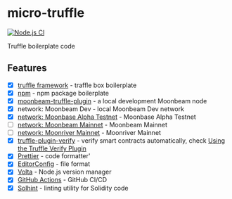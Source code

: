 # micro-truffle

[![Node.js CI](https://github.com/Akagi201/micro-truffle/actions/workflows/ci.yml/badge.svg)](https://github.com/Akagi201/micro-truffle/actions/workflows/ci.yml)

Truffle boilerplate code

## Features

- [x] [truffle framework](https://trufflesuite.com/) - traffle box boilerplate
- [x] [npm](https://npmjs.com/) - npm package boilerplate
- [x] [moonbeam-truffle-plugin](https://github.com/PureStake/moonbeam-truffle-plugin) - a local development Moonbeam node
- [x] network: Moonbeam Dev - local Moonbeam Dev network
- [x] [network: Moonbase Alpha Testnet](https://moonbase.moonscan.io/) - Moonbase Alpha Testnet
- [ ] [network: Moonbeam Mainnet](https://moonbeam.moonscan.io/) - Moonbeam Mainnet
- [ ] [network: Moonriver Mainnet](https://moonriver.moonscan.io/) - Moonriver Mainnet
- [x] [truffle-plugin-verify](https://github.com/rkalis/truffle-plugin-verify) - verify smart contracts automatically, check [Using the Truffle Verify Plugin](https://docs.moonbeam.network/builders/build/eth-api/verify-contracts/etherscan-plugins/#using-the-truffle-verify-plugin)
- [x] [Prettier](https://prettier.io/) - code formatter'
- [x] [EditorConfig](https://editorconfig.org/) - file format
- [x] [Volta](https://volta.sh/) - Node.js version manager
- [x] [GitHub Actions](https://github.com/features/actions) - GitHub CI/CD
- [x] [Solhint](https://github.com/protofire/solhint) - linting utility for Solidity code
